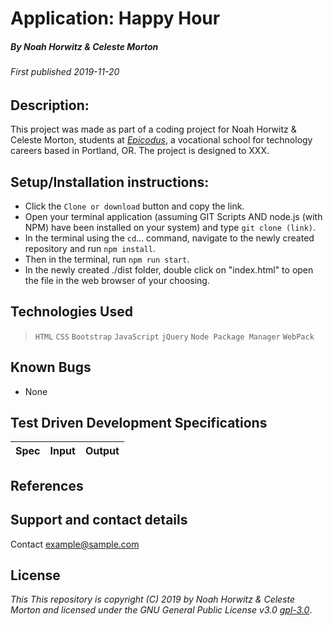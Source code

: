 # Application: **Happy Hour**

##### By Noah Horwitz & Celeste Morton

###### _First published 2019-11-20_

## Description:
This project was made as part of a coding project for Noah Horwitz & Celeste Morton, students at _[Epicodus](http://www.epicodus.com)_, a vocational school for technology careers based in Portland, OR. The project is designed to XXX.

<!-- The fully deployed project is hosted on GH-Pages [HERE](https://nhhor.github.io/pandemic). -->

## Setup/Installation instructions:
* Click the `Clone or download` button and copy the link.
* Open your terminal application (assuming GIT Scripts AND node.js (with NPM) have been installed on your system) and type `git clone (link)`.
* In the terminal using the `cd`... command, navigate to the newly created repository and run `npm install`.
* Then in the terminal, run `npm run start`.
* In the newly created ./dist folder, double click on "index.html" to open the file in the web browser of your choosing.

## Technologies Used
> `HTML`
> `CSS`
> `Bootstrap`
> `JavaScript`
> `jQuery`
> `Node Package Manager`
> `WebPack`

## Known Bugs
* None

## Test Driven Development Specifications

|Spec|Input|Output|
|-|-|-|


## References


## Support and contact details
Contact [example@sample.com](mailto:example@sample.com)

## License
_This This repository is copyright (C) 2019 by Noah Horwitz & Celeste Morton and licensed under the GNU General Public License v3.0 [gpl-3.0](https://www.gnu.org/licenses/gpl-3.0.en.html)_.
